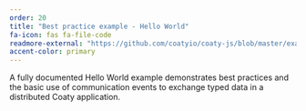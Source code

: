 ```yaml
---
order: 20
title: "Best practice example - Hello World"
fa-icon: fas fa-file-code
readmore-external: "https://github.com/coatyio/coaty-js/blob/master/examples/hello-world"
accent-color: primary
---
```


A fully documented Hello World example demonstrates best practices and
the basic use of communication events to exchange typed data in a distributed
Coaty application.
